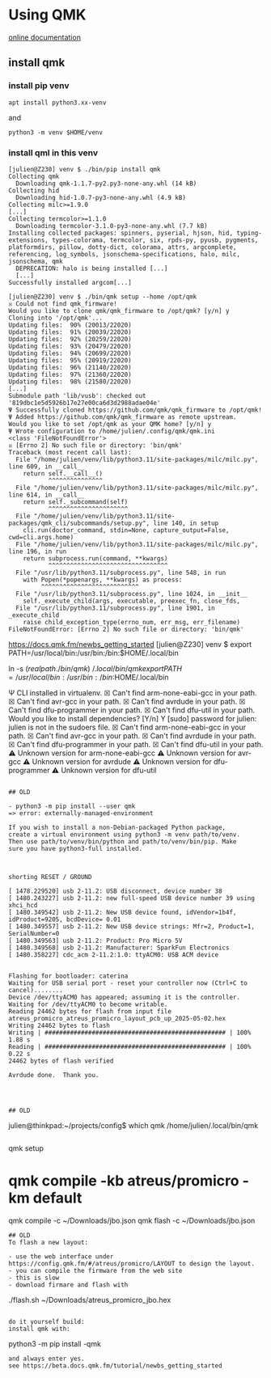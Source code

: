 # Using QMK

[online documentation](https://docs.qmk.fm/#/)

## install qmk

### install pip venv

```
apt install python3.xx-venv
```
and
```
python3 -m venv $HOME/venv
```

### install qml in this venv

```
[julien@Z230] venv $ ./bin/pip install qmk
Collecting qmk
  Downloading qmk-1.1.7-py2.py3-none-any.whl (14 kB)
Collecting hid
  Downloading hid-1.0.7-py3-none-any.whl (4.9 kB)
Collecting milc>=1.9.0
[...]
Collecting termcolor>=1.1.0
  Downloading termcolor-3.1.0-py3-none-any.whl (7.7 kB)
Installing collected packages: spinners, pyserial, hjson, hid, typing-extensions, types-colorama, termcolor, six, rpds-py, pyusb, pygments, platformdirs, pillow, dotty-dict, colorama, attrs, argcomplete, referencing, log_symbols, jsonschema-specifications, halo, milc, jsonschema, qmk
  DEPRECATION: halo is being installed [...]
  [...]
Successfully installed argcom[...]
```

```
[julien@Z230] venv $ ./bin/qmk setup --home /opt/qmk
☒ Could not find qmk_firmware!
Would you like to clone qmk/qmk_firmware to /opt/qmk? [y/n] y
Cloning into '/opt/qmk'...
Updating files:  90% (20013/22020)
Updating files:  91% (20039/22020)
Updating files:  92% (20259/22020)
Updating files:  93% (20479/22020)
Updating files:  94% (20699/22020)
Updating files:  95% (20919/22020)
Updating files:  96% (21140/22020)
Updating files:  97% (21360/22020)
Updating files:  98% (21580/22020)
[...]
Submodule path 'lib/vusb': checked out '819dbc1e5d5926b17e27e00ca6d3d2988adae04e'
Ψ Successfully cloned https://github.com/qmk/qmk_firmware to /opt/qmk!
Ψ Added https://github.com/qmk/qmk_firmware as remote upstream.
Would you like to set /opt/qmk as your QMK home? [y/n] y
Ψ Wrote configuration to /home/julien/.config/qmk/qmk.ini
<class 'FileNotFoundError'>
☒ [Errno 2] No such file or directory: 'bin/qmk'
Traceback (most recent call last):
  File "/home/julien/venv/lib/python3.11/site-packages/milc/milc.py", line 609, in __call__
    return self.__call__()
           ^^^^^^^^^^^^^^^
  File "/home/julien/venv/lib/python3.11/site-packages/milc/milc.py", line 614, in __call__
    return self._subcommand(self)
           ^^^^^^^^^^^^^^^^^^^^^^
  File "/home/julien/venv/lib/python3.11/site-packages/qmk_cli/subcommands/setup.py", line 140, in setup
    cli.run(doctor_command, stdin=None, capture_output=False, cwd=cli.args.home)
  File "/home/julien/venv/lib/python3.11/site-packages/milc/milc.py", line 196, in run
    return subprocess.run(command, **kwargs)
           ^^^^^^^^^^^^^^^^^^^^^^^^^^^^^^^^^
  File "/usr/lib/python3.11/subprocess.py", line 548, in run
    with Popen(*popenargs, **kwargs) as process:
         ^^^^^^^^^^^^^^^^^^^^^^^^^^^
  File "/usr/lib/python3.11/subprocess.py", line 1024, in __init__
    self._execute_child(args, executable, preexec_fn, close_fds,
  File "/usr/lib/python3.11/subprocess.py", line 1901, in _execute_child
    raise child_exception_type(errno_num, err_msg, err_filename)
FileNotFoundError: [Errno 2] No such file or directory: 'bin/qmk'
```

https://docs.qmk.fm/newbs_getting_started
[julien@Z230] venv $ export PATH=/usr/local/bin:/usr/bin:/bin:$HOME/.local/bin

ln -s $(realpath ./bin/qmk) ~/.local/bin/qmk
export PATH=/usr/local/bin:/usr/bin:/bin:$HOME/.local/bin

Ψ CLI installed in virtualenv.
☒ Can't find arm-none-eabi-gcc in your path.
☒ Can't find avr-gcc in your path.
☒ Can't find avrdude in your path.
☒ Can't find dfu-programmer in your path.
☒ Can't find dfu-util in your path.
Would you like to install dependencies? [Y/n] Y
[sudo] password for julien: 
julien is not in the sudoers file.
☒ Can't find arm-none-eabi-gcc in your path.
☒ Can't find avr-gcc in your path.
☒ Can't find avrdude in your path.
☒ Can't find dfu-programmer in your path.
☒ Can't find dfu-util in your path.
⚠ Unknown version for arm-none-eabi-gcc
⚠ Unknown version for avr-gcc
⚠ Unknown version for avrdude
⚠ Unknown version for dfu-programmer
⚠ Unknown version for dfu-util
```

## OLD

- python3 -m pip install --user qmk
=> error: externally-managed-environment

```
    If you wish to install a non-Debian-packaged Python package,
    create a virtual environment using python3 -m venv path/to/venv.
    Then use path/to/venv/bin/python and path/to/venv/bin/pip. Make
    sure you have python3-full installed.
 ``` 


shorting RESET / GROUND

[ 1478.229520] usb 2-11.2: USB disconnect, device number 38
[ 1480.243227] usb 2-11.2: new full-speed USB device number 39 using xhci_hcd
[ 1480.349542] usb 2-11.2: New USB device found, idVendor=1b4f, idProduct=9205, bcdDevice= 0.01
[ 1480.349557] usb 2-11.2: New USB device strings: Mfr=2, Product=1, SerialNumber=0
[ 1480.349563] usb 2-11.2: Product: Pro Micro 5V  
[ 1480.349568] usb 2-11.2: Manufacturer: SparkFun Electronics
[ 1480.358227] cdc_acm 2-11.2:1.0: ttyACM0: USB ACM device


Flashing for bootloader: caterina
Waiting for USB serial port - reset your controller now (Ctrl+C to cancel)........
Device /dev/ttyACM0 has appeared; assuming it is the controller.
Waiting for /dev/ttyACM0 to become writable.
Reading 24462 bytes for flash from input file atreus_promicro_atreus_promicro_layout_pcb_up_2025-05-02.hex
Writing 24462 bytes to flash
Writing | ################################################## | 100% 1.88 s 
Reading | ################################################## | 100% 0.22 s 
24462 bytes of flash verified

Avrdude done.  Thank you.




## OLD

```
julien@thinkpad:~/projects/config$ which qmk 
/home/julien/.local/bin/qmk
```

```
qmk setup 
# qmk compile -kb atreus/promicro -km default
qmk compile -c ~/Downloads/jbo.json
qmk flash -c ~/Downloads/jbo.json
```
## OLD
To flash a new layout:

- use the web interface under  https://config.qmk.fm/#/atreus/promicro/LAYOUT to design the layout.
- you can compile the firmware from the web site
- this is slow
- download firmare and flash with
```
./flash.sh ~/Downloads/atreus_promicro_jbo.hex
```

do it yourself build:
install qmk with:
```
python3 -m pip install -qmk
```
and always enter yes. 
see https://beta.docs.qmk.fm/tutorial/newbs_getting_started
